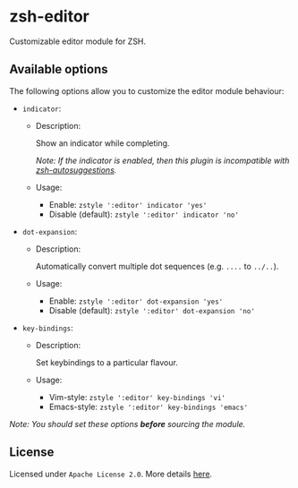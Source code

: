 # zsh-editor

Customizable editor module for ZSH.

## Available options

The following options allow you to customize the editor module behaviour:

* `indicator`:

  * Description:

    Show an indicator while completing.

    _Note: If the indicator is enabled, then this plugin is incompatible with
    [zsh-autosuggestions](https://github.com/tarruda/zsh-autosuggestions)._

  * Usage:

    * Enable: `zstyle ':editor' indicator 'yes'`
    * Disable (default): `zstyle ':editor' indicator 'no'`

* `dot-expansion`:

  * Description:

    Automatically convert multiple dot sequences (e.g. `....` to `../..`).

  * Usage:

    * Enable: `zstyle ':editor' dot-expansion 'yes'`
    * Disable (default): `zstyle ':editor' dot-expansion 'no'`

* `key-bindings`:

  * Description:

    Set keybindings to a particular flavour.

  * Usage:

    * Vim-style: `zstyle ':editor' key-bindings 'vi'`
    * Emacs-style: `zstyle ':editor' key-bindings 'emacs'`

_Note: You should set these options **before** sourcing the module._

## License

Licensed under `Apache License 2.0`. More details [here](./LICENSE).
